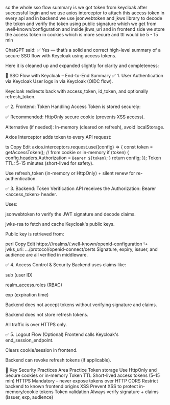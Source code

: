 so the whole sso flow summary is we got token from keycloak after successful login and we use axios interceptor to attach this access token in every api and in backend we use jsonwebtoken and jkws library to decode the token and verify the token using public signature which we get from .well-known/configuration and inside jkws_uri
and in frontend side we store the access token in cookies which is more secure and ttl would be 5 - 15 min


ChatGPT said:
✅ Yes — that’s a solid and correct high-level summary of a secure SSO flow with Keycloak using access tokens.

Here it is cleaned up and expanded slightly for clarity and completeness:

🔐 SSO Flow with Keycloak – End-to-End Summary
✅ 1. User Authentication via Keycloak
User logs in via Keycloak (OIDC flow).

Keycloak redirects back with access_token, id_token, and optionally refresh_token.

✅ 2. Frontend: Token Handling
Access Token is stored securely:

✅ Recommended: HttpOnly secure cookie (prevents XSS access).

Alternative (if needed): In-memory (cleared on refresh), avoid localStorage.

Axios Interceptor adds token to every API request:

ts
Copy
Edit
axios.interceptors.request.use((config) => {
  const token = getAccessToken(); // from cookie or in-memory
  if (token) {
    config.headers.Authorization = `Bearer ${token}`;
  }
  return config;
});
Token TTL: 5–15 minutes (short-lived for safety).

Use refresh_token (in-memory or HttpOnly) + silent renew for re-authentication.

✅ 3. Backend: Token Verification
API receives the Authorization: Bearer <access_token> header.

Uses:

jsonwebtoken to verify the JWT signature and decode claims.

jwks-rsa to fetch and cache Keycloak's public keys.

Public key is retrieved from:

perl
Copy
Edit
https://<keycloak-domain>/realms/<realm-name>/.well-known/openid-configuration
  ↳ jwks_uri: .../protocol/openid-connect/certs
Signature, expiry, issuer, and audience are all verified in middleware.

✅ 4. Access Control & Security
Backend uses claims like:

sub (user ID)

realm_access.roles (RBAC)

exp (expiration time)

Backend does not accept tokens without verifying signature and claims.

Backend does not store refresh tokens.

All traffic is over HTTPS only.

✅ 5. Logout Flow (Optional)
Frontend calls Keycloak's end_session_endpoint.

Clears cookie/session in frontend.

Backend can revoke refresh tokens (if applicable).

🧠 Key Security Practices
Area	Practice
Token storage	Use HttpOnly and Secure cookies or in-memory
Token TTL	Short-lived access tokens (5–15 min)
HTTPS	Mandatory – never expose tokens over HTTP
CORS	Restrict backend to known frontend origins
XSS	Prevent XSS to protect in-memory/cookie tokens
Token validation	Always verify signature + claims (issuer, exp, audience)